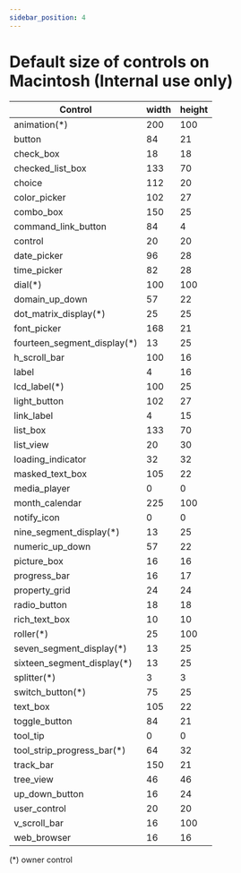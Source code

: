 ```yaml
---
sidebar_position: 4
---
```


# Default size of controls on Macintosh (**Internal use only**)

| Control                     | width  | height |
| --------------------------- | ------ | ------ |
| animation(*)                |    200 |    100 |
| button                      |     84 |     21 |
| check_box                   |     18 |     18 |
| checked_list_box            |    133 |     70 |
| choice                      |    112 |     20 |
| color_picker                |    102 |     27 |
| combo_box                   |    150 |     25 |
| command_link_button         |     84 |      4 |
| control                     |     20 |     20 |
| date_picker                 |     96 |     28 |
| time_picker                 |     82 |     28 |
| dial(*)                     |    100 |    100 |
| domain_up_down              |     57 |     22 |
| dot_matrix_display(*)       |     25 |     25 |
| font_picker                 |    168 |     21 |
| fourteen_segment_display(*) |     13 |     25 |
| h_scroll_bar                |    100 |     16 |
| label                       |      4 |     16 |
| lcd_label(*)                |    100 |     25 |
| light_button                |    102 |     27 |
| link_label                  |      4 |     15 |
| list_box                    |    133 |     70 |
| list_view                   |     20 |     30 |
| loading_indicator           |     32 |     32 |
| masked_text_box             |    105 |     22 |
| media_player                |      0 |      0 |
| month_calendar              |    225 |    100 |
| notify_icon                 |      0 |      0 |
| nine_segment_display(*)     |     13 |     25 |
| numeric_up_down             |     57 |     22 |
| picture_box                 |     16 |     16 |
| progress_bar                |     16 |     17 |
| property_grid               |     24 |     24 |
| radio_button                |     18 |     18 |
| rich_text_box               |     10 |     10 |
| roller(*)                   |     25 |    100 |
| seven_segment_display(*)    |     13 |     25 |
| sixteen_segment_display(*)  |     13 |     25 |
| splitter(*)                 |      3 |      3 |
| switch_button(*)            |     75 |     25 |
| text_box                    |    105 |     22 |
| toggle_button               |     84 |     21 |
| tool_tip                    |      0 |      0 |
| tool_strip_progress_bar(*)  |     64 |     32 |
| track_bar                   |    150 |     21 |
| tree_view                   |     46 |     46 |
| up_down_button              |     16 |     24 |
| user_control                |     20 |     20 |
| v_scroll_bar                |     16 |    100 |
| web_browser                 |     16 |     16 |

(*) owner control
